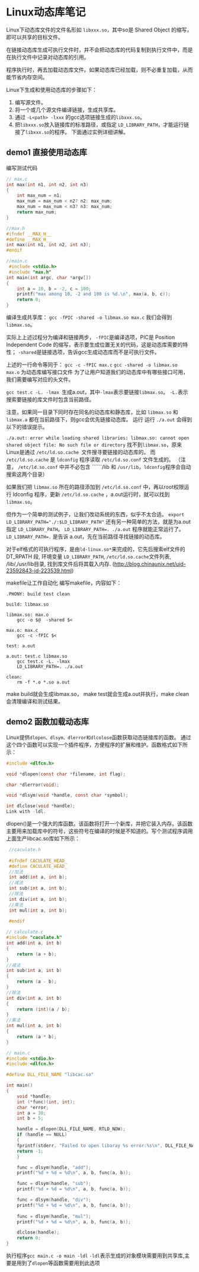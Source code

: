 # Linux动态库笔记
Linux下动态库文件的文件名形如 ```libxxx.so```，其中so是 Shared Object 的缩写，即可以共享的目标文件。

在链接动态库生成可执行文件时，并不会把动态库的代码复制到执行文件中，而是在执行文件中记录对动态库的引用。

程序执行时，再去加载动态库文件。如果动态库已经加载，则不必重复加载，从而能节省内存空间。

Linux下生成和使用动态库的步骤如下：

1. 编写源文件。
2. 将一个或几个源文件编译链接，生成共享库。
3. 通过 ```-L<path> -lxxx``` 的gcc选项链接生成的```libxxx.so```。
4. 把```libxxx.so```放入链接库的标准路径，或指定 ```LD_LIBRARY_PATH```，才能运行链接了```libxxx.so```的程序。
下面通过实例详细讲解。

## demo1 直接使用动态库

编写测试代码

```c
// max.c
int max(int n1, int n2, int n3)
{
    int max_num = n1;
    max_num = max_num < n2? n2: max_num;
    max_num = max_num < n3? n3: max_num;
    return max_num;
}
```
```c
//max.h
#ifndef __MAX_H__
#define __MAX_H__
int max(int n1, int n2, int n3);
#endif
 ```

```c
//main.c
 #include <stdio.h>
 #include "max.h"
int main(int argc, char *argv[])
{
    int a = 10, b = -2, c = 100;
    printf("max among 10, -2 and 100 is %d.\n", max(a, b, c));
    return 0;
}
 ```
编译生成共享库：
```gcc -fPIC -shared -o libmax.so max.c```
我们会得到```libmax.so```。

实际上上述过程分为编译和链接两步， ```-fPIC```是编译选项，PIC是 Position Independent Code 的缩写，表示要生成位置无关的代码，这是动态库需要的特性； ```-shared```是链接选项，告诉gcc生成动态库而不是可执行文件。

上述的一行命令等同于：
```gcc -c -fPIC max.c```
```gcc -shared -o libmax.so max.o```
为动态库编写接口文件
为了让用户知道我们的动态库中有哪些接口可用，我们需要编写对应的头文件。

```gcc test.c -L. -lmax ```生成a.out，其中```-lmax```表示要链接```libmax.so```。
```-L.```表示搜索要链接的库文件时包含当前路径。

注意，如果同一目录下同时存在同名的动态库和静态库，比如 ```libmax.so``` 和 ```libmax.a``` 都在当前路径下，则gcc会优先链接动态库。
运行
运行 ```./a.out``` 会得到以下的错误提示。

```./a.out: error while loading shared libraries: libmax.so: cannot open shared object file: No such file or directory```
找不到```libmax.so```，原来Linux是通过 ```/etc/ld.so.cache ```文件搜寻要链接的动态库的。
而 ```/etc/ld.so.cache``` 是 ```ldconfig``` 程序读取 ```/etc/ld.so.conf``` 文件生成的。
（注意， ```/etc/ld.so.conf``` 中并不必包含 ``````/lib 和 ```/usr/lib```，```ldconfig```程序会自动搜索这两个目录）

如果我们把 ```libmax.so``` 所在的路径添加到 ```/etc/ld.so.conf``` 中，再以root权限运行 ldconfig 程序，更新 ```/etc/ld.so.cache``` ，a.out运行时，就可以找到 ```libmax.so```。

但作为一个简单的测试例子，让我们改动系统的东西，似乎不太合适。
```export LD_LIBRARY_PATH="./:$LD_LIBRARY_PATH"```
还有另一种简单的方法，就是为a.out指定 ```LD_LIBRARY_PATH```。
```LD_LIBRARY_PATH=. ./a.out```
程序就能正常运行了。```LD_LIBRARY_PATH=.``` 是告诉 a.out，先在当前路径寻找链接的动态库。

对于elf格式的可执行程序，是由```ld-linux.so*```来完成的，它先后搜索elf文件的 DT_RPATH 段, 环境变量 ```LD_LIBRARY_PATH```, ```/etc/ld.so.cache```文件列表, /lib/,/usr/lib目录, 找到库文件后将其载入内存. (http://blog.chinaunix.net/uid-23592843-id-223539.html)

makefile让工作自动化
编写makefile，内容如下：
```
.PHONY: build test clean

build: libmax.so

libmax.so: max.o
	gcc -o $@  -shared $<

max.o: max.c
	gcc -c -fPIC $<

test: a.out

a.out: test.c libmax.so
	gcc test.c -L. -lmax
	LD_LIBRARY_PATH=. ./a.out

clean:
	rm -f *.o *.so a.out
```
make build就会生成libmax.so， make test就会生成a.out并执行，make clean会清理编译和测试结果。

## demo2 函数加载动态库

Linux提供```dlopen、dlsym、dlerror和dlcolose```函数获取动态链接库的函数。
通过这个四个函数可以实现一个插件程序，方便程序的扩展和维护。函数格式如下所示：

```c
#include <dlfcn.h>

void *dlopen(const char *filename, int flag);

char *dlerror(void);

void *dlsym(void *handle, const char *symbol);

int dlclose(void *handle);
Link with -ldl.
 ```

dlopen()是一个强大的库函数。该函数将打开一个新库，并把它装入内存。该函数主要用来加载库中的符号，这些符号在编译的时候是不知道的。写个测试程序调用上面生产libcac.so库如下所示：

```c
 //caculate.h
 
 #ifndef CACULATE_HEAD_
 #define CACULATE_HEAD_
 //加法
 int add(int a, int b);
 //减法
 int sub(int a, int b);
 //除法
 int div(int a, int b);
 //乘法
 int mul(int a, int b);
 
 #endif
  ```

```c
// calculate.c
#include "caculate.h"
int add(int a, int b)
{
    return (a + b);
}
//减法
int sub(int a, int b)
{
    return (a - b);
}
//除法
int div(int a, int b)
{
    return (int)(a / b);
}
//乘法
int mul(int a, int b)
{
    return (a * b);
}
```

```c
// main.c
#include <stdio.h>
#include <dlfcn.h>

#define DLL_FILE_NAME "libcac.so"

int main()
{
    void *handle;
    int (*func)(int, int);
    char *error;
    int a = 30;
    int b = 5;

    handle = dlopen(DLL_FILE_NAME, RTLD_NOW);
    if (handle == NULL)
    {
    fprintf(stderr, "Failed to open libaray %s error:%s\n", DLL_FILE_NAME, dlerror());
    return -1;
    }

    func = dlsym(handle, "add");
    printf("%d + %d = %d\n", a, b, func(a, b));

    func = dlsym(handle, "sub");
    printf("%d + %d = %d\n", a, b, func(a, b));

    func = dlsym(handle, "div");
    printf("%d + %d = %d\n", a, b, func(a, b));
    
    func = dlsym(handle, "mul");
    printf("%d + %d = %d\n", a, b, func(a, b));

    dlclose(handle);
    return 0;
}
```
执行程序```gcc main.c -o main -ldl```
```-ldl```表示生成的对象模块需要用到共享库,主要是用到了``` dlopen ```等函数需要用到此选项